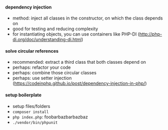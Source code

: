#### dependency injection

- method: inject all classes in the constructor, on which the class depends on
- good for testing and reducing complexity
- for instantiating objects, you can use containers like PHP-DI (http://php-di.org/doc/understanding-di.html)

#### solve circular references

- recommended: extract a third class that both classes depend on
- perhaps: refactor your code
- perhaps: combine those circular classes
- perhaps: use setter injection (https://codeinphp.github.io/post/dependency-injection-in-php/)

#### setup boilerplate

- setup files/folders
- ```composer install```
- ```php index.php```: foobarbazbarbazbaz
- ```./vendor/bin/phpunit```